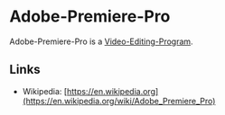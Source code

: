 # Adobe-Premiere-Pro

Adobe-Premiere-Pro is a [Video-Editing-Program](2000237.md).

## Links

- Wikipedia: [https://en.wikipedia.org](https://en.wikipedia.org/wiki/Adobe_Premiere_Pro)
